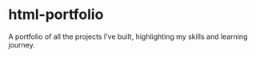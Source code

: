 # html-portfolio
A portfolio of all the projects I’ve built, highlighting my skills and learning journey.
